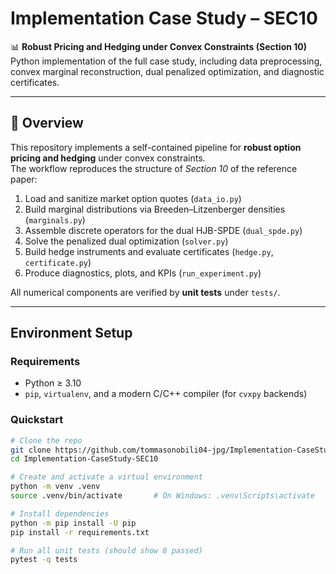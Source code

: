 # Implementation Case Study – SEC10

📊 **Robust Pricing and Hedging under Convex Constraints (Section 10)**  
Python implementation of the full case study, including data preprocessing, convex marginal reconstruction, dual penalized optimization, and diagnostic certificates.

---

## 🧠 Overview

This repository implements a self-contained pipeline for **robust option pricing and hedging** under convex constraints.  
The workflow reproduces the structure of *Section 10* of the reference paper:

1. Load and sanitize market option quotes (`data_io.py`)
2. Build marginal distributions via Breeden–Litzenberger densities (`marginals.py`)
3. Assemble discrete operators for the dual HJB-SPDE (`dual_spde.py`)
4. Solve the penalized dual optimization (`solver.py`)
5. Build hedge instruments and evaluate certificates (`hedge.py`, `certificate.py`)
6. Produce diagnostics, plots, and KPIs (`run_experiment.py`)

All numerical components are verified by **unit tests** under `tests/`.

---

## Environment Setup

### Requirements
- Python ≥ 3.10
- `pip`, `virtualenv`, and a modern C/C++ compiler (for `cvxpy` backends)

### Quickstart

```bash
# Clone the repo
git clone https://github.com/tommasonobili04-jpg/Implementation-CaseStudy-SEC10.git
cd Implementation-CaseStudy-SEC10

# Create and activate a virtual environment
python -m venv .venv
source .venv/bin/activate       # On Windows: .venv\Scripts\activate

# Install dependencies
python -m pip install -U pip
pip install -r requirements.txt

# Run all unit tests (should show 8 passed)
pytest -q tests
